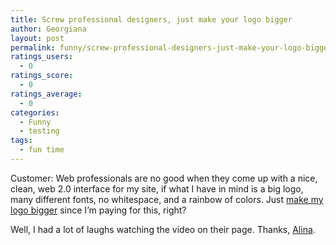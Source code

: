 ```yaml
---
title: Screw professional designers, just make your logo bigger
author: Georgiana
layout: post
permalink: funny/screw-professional-designers-just-make-your-logo-bigger/
ratings_users:
  - 0
ratings_score:
  - 0
ratings_average:
  - 0
categories:
  - Funny
  - testing
tags:
  - fun time
---
```

Customer: Web professionals are no good when they come up with a nice, clean, web 2.0 interface for my site, if what I have in mind is a big logo, many different fonts, no whitespace, and a rainbow of colors. Just [make my logo bigger][1] since I&#8217;m paying for this, right?

Well, I had a lot of laughs watching the video on their page. Thanks, [Alina][2].

 [1]: http://makemylogobiggercream.com/ "Make my logo bigger"
 [2]: http://user-experience.iterating.net/
